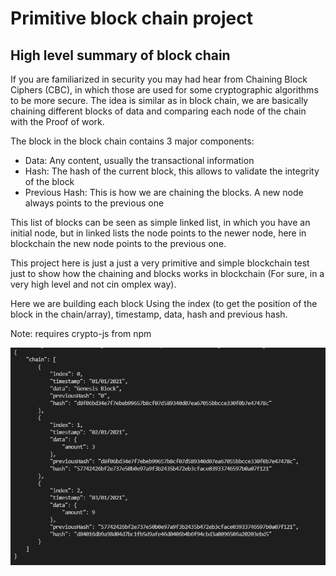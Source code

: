 # Primitive block chain project



## High level summary of block chain

If you are familiarized in security you may had hear from Chaining Block Ciphers (CBC), in which those are used for some cryptographic algorithms to be more secure. The idea is similar as in block chain, we are basically chaining different blocks of data and comparing each node of the chain with the Proof of work.

The block in the block chain contains 3 major components:
- Data: Any content, usually the transactional information
- Hash: The hash of the current block, this allows to validate the integrity of the block
- Previous Hash: This is how we are chaining the blocks. A new node always points to the previous one


This list of blocks can be seen as simple linked list, in which you have an initial node, but in linked lists the node points to the newer node, here in blockchain the new node points to the previous one.

This project here is just a just a very primitive and simple blockchain test just to show how the chaining and blocks works in blockchain (For sure, in a very high level and not cin omplex way).

Here we are building each block Using the index (to get the position of the block in the chain/array), timestamp, data, hash and previous hash.

Note: requires crypto-js from npm


![](output.PNG)
